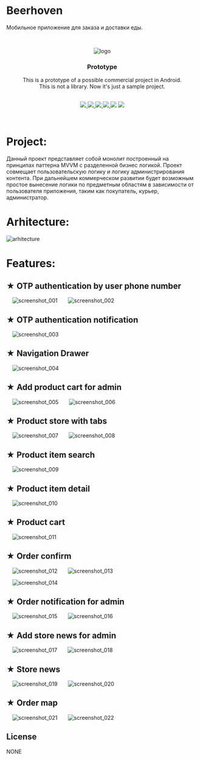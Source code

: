 # Beerhoven
Мобильное приложение для заказа и доставки еды.

<br />
<div align="center">

![logo](https://github.com/yurii-isaev/Beerhoven/assets/39811288/e0c2d4f9-bcc3-4af0-8f6f-a062eeab50f0)

<h3 align="center">Prototype</h3>

  <p align="center">
    This is a prototype of a possible commercial project in Android. <br />
    This is not a library. Now it's just a sample project. <br />
    <br />
<!--    <a href="https://github.com/othneildrew/Best-README-Template">-->
<!--    <strong>Explore the docs »</strong>-->
<!--    </a>-->
<!--    <br />    <a href="https://github.com/othneildrew/Best-README-Template">-->
<!--    <strong>Explore the docs »</strong>-->
<!--    </a>-->
<!--    <br />-->
<!--    <br />-->
<!--    <a href="https://github.com/othneildrew/Best-README-Template">View Demo</a>-->
<!--    ·-->
<!--    <a href="https://github.com/othneildrew/Best-README-Template/issues">Report Bug</a>-->
<!--    ·-->
<!--    <a href="https://github.com/othneildrew/Best-README-Template/issues">Request Feature</a>-->
<!--    <br />-->
<!--    <a href="https://github.com/othneildrew/Best-README-Template">View Demo</a>-->
<!--    ·-->
<!--    <a href="https://github.com/othneildrew/Best-README-Template/issues">Report Bug</a>-->
<!--    ·-->
<!--    <a href="https://github.com/othneildrew/Best-README-Template/issues">Request Feature</a>-->
<!--  </p>-->


<p align="center">
<a href="https://docs.gradle.org/current/samples/sample_building_android_apps.html">
<img src="https://img.shields.io/badge/Build-gradle-success.svg"/>
</a>
<a href='https://firebase.google.com/docs/database?hl=en'>
<img src='http://img.shields.io/badge/Cloud-firebase-yellow.svg'/>
</a>
<a href="https://opensource.org/licenses/">
<img src="https://img.shields.io/badge/License-none-red.svg"/>
</a>
<a href='https://developer.android.com'>
<img src='http://img.shields.io/badge/Platform-android-green.svg'/>
</a>
<img src='http://img.shields.io/badge/Status-support-blue.svg'/>
</a>
<img src='http://img.shields.io/badge/Coverage-none-red.svg'/>
</a>
</p>
<br/>
</div>

<!--<h2 align="center">Preview</h2>-->
<!--<p align="center">-->
<!--</p>-->

# Project:

Данный проект представляет собой монолит построенный на принципах паттерна MVVM с разделенной бизнес логикой. Проект совмещает пользовательскую логику и логику администрирования контента. При дальнейшем коммерческом развитии будет возможным простое вынесение логики по предметным областям в зависимости от пользователя приложения, таким как покупатель, курьер, администратор.

# Arhitecture:

![arhitecture](https://github.com/yurii-isaev/Beerhoven/assets/39811288/9a52bd75-928d-4c74-a72d-e140b95ee9c1)

# Features:

## ★ OTP authentication by user phone number
&nbsp; &nbsp; ![screenshot_001](https://github.com/yurii-isaev/Beerhoven/assets/39811288/34b6c86f-8892-4a2b-8674-c0533c44e416)
&nbsp; &nbsp; &nbsp; ![screenshot_002](https://github.com/yurii-isaev/Beerhoven/assets/39811288/f4953b41-28a9-4149-8220-eb9a7c31133b)

## ★ OTP authentication notification

&nbsp; &nbsp; ![screenshot_003](https://github.com/yurii-isaev/Beerhoven/assets/39811288/fda48e7a-5745-419a-a86f-88898127af98)

## ★ Navigation Drawer

&nbsp; &nbsp; ![screenshot_004](https://github.com/yurii-isaev/Beerhoven/assets/39811288/507320b7-3ab8-4c74-b19a-64f1570c1703)

## ★ Add product cart for admin

&nbsp; &nbsp; ![screenshot_005](https://github.com/yurii-isaev/Beerhoven/assets/39811288/7b1c2aa9-3844-4ebb-870c-62a35aef05ff)
&nbsp; &nbsp; &nbsp; ![screenshot_006](https://github.com/yurii-isaev/Beerhoven/assets/39811288/40ffb300-14e9-4aa5-83f9-46750ec752fe)

## ★ Product store with tabs

&nbsp; &nbsp; ![screenshot_007](https://github.com/yurii-isaev/Beerhoven/assets/39811288/bd7e97cf-66d9-4712-9b34-b0f4ec4b834e)
&nbsp; &nbsp; &nbsp; ![screenshot_008](https://github.com/yurii-isaev/Beerhoven/assets/39811288/2a611c7d-c430-4a1b-80c7-de023df2fccf)

## ★ Product item search

&nbsp; &nbsp; ![screenshot_009](https://github.com/yurii-isaev/Beerhoven/assets/39811288/ad77f16b-1c52-45c0-9ec8-81b0253b0d04)

## ★ Product item detail

&nbsp; &nbsp; ![screenshot_010](https://github.com/yurii-isaev/Beerhoven/assets/39811288/8360e763-965e-45ac-af83-23b78b56a56c)

## ★ Product cart

&nbsp; &nbsp; ![screenshot_011](https://github.com/yurii-isaev/Beerhoven/assets/39811288/7b670e86-e2ec-4cbd-8913-107b55d790c2)

## ★ Order confirm

&nbsp; &nbsp; ![screenshot_012](https://github.com/yurii-isaev/Beerhoven/assets/39811288/89a783c6-cadf-41c8-a9cb-34237b1b8744)
&nbsp; &nbsp; &nbsp; ![screenshot_013](https://github.com/yurii-isaev/Beerhoven/assets/39811288/af52f811-94ea-414e-8872-71c68e770025)

&nbsp; &nbsp; ![screenshot_014](https://github.com/yurii-isaev/Beerhoven/assets/39811288/70002766-59c8-4b85-b5c9-317620b160c2)


## ★ Order notification for admin
&nbsp; &nbsp; ![screenshot_015](https://github.com/yurii-isaev/Beerhoven/assets/39811288/6302ee27-212e-4d80-a5a8-3e3900281c86)
&nbsp; &nbsp; &nbsp; ![screenshot_016](https://github.com/yurii-isaev/Beerhoven/assets/39811288/ae6d06dc-0eb3-4949-ac51-30299a4ff37b)


## ★ Add store news for admin
&nbsp; &nbsp; ![screenshot_017](https://github.com/yurii-isaev/Beerhoven/assets/39811288/5763e152-45d2-4cc5-b591-377fe9b7a64d)
&nbsp; &nbsp; &nbsp; ![screenshot_018](https://github.com/yurii-isaev/Beerhoven/assets/39811288/fc8bb16d-10f5-43c2-989d-27559cc5457f)

## ★ Store news
&nbsp; &nbsp; ![screenshot_019](https://github.com/yurii-isaev/Beerhoven/assets/39811288/fd1a3799-08e3-4b45-82a2-ec9c4ef4b9f6)
&nbsp; &nbsp; &nbsp; ![screenshot_020](https://github.com/yurii-isaev/Beerhoven/assets/39811288/5bc5e349-a30b-4387-863e-3ecd2cdbd6f6)

## ★ Order map
&nbsp; &nbsp; ![screenshot_021](https://github.com/yurii-isaev/Beerhoven/assets/39811288/8ca4430f-5f58-4b0e-bd93-a6954a61c4d4)
&nbsp; &nbsp; &nbsp; ![screenshot_022](https://github.com/yurii-isaev/Beerhoven/assets/39811288/ca293fe8-f4cc-4e5d-91b4-5e17009657df)

## License

NONE

